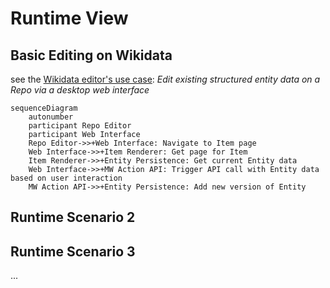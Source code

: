 # Runtime View

## Basic Editing on Wikidata

see the [Wikidata editor's use case](./01-Introduction_and_Goals.md#repo-editor): _Edit existing structured entity data on a Repo via a desktop web interface_

```mermaid
sequenceDiagram
    autonumber
    participant Repo Editor
    participant Web Interface
    Repo Editor->>+Web Interface: Navigate to Item page
    Web Interface->>+Item Renderer: Get page for Item
    Item Renderer->>+Entity Persistence: Get current Entity data
    Web Interface->>+MW Action API: Trigger API call with Entity data based on user interaction
    MW Action API->>+Entity Persistence: Add new version of Entity
```

## Runtime Scenario 2

## Runtime Scenario 3

...
